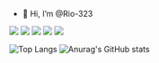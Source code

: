 - 👋 Hi, I’m @Rio-323


<img src="https://img.shields.io/badge/Spring-6DB33F?style=flat-square&logo=spring&logoColor=white"/> <img src="https://img.shields.io/badge/SpringBoot-6DB33F?style=flat-square&logo=springboot&logoColor=white"/> <img src="https://img.shields.io/badge/github-181717?style=flat-square&logo=github&logoColor=white"/> <img src="https://img.shields.io/badge/git-F05032?style=flat-square&logo=git&logoColor=white"/> <img src="https://img.shields.io/badge/java-FF81F9?style=flat-square"/>

![Top Langs](https://github-readme-stats.vercel.app/api/top-langs/?username=Rio-323)
![Anurag's GitHub stats](https://github-readme-stats.vercel.app/api?username=Rio-323&show_icons=true&theme=radical)


